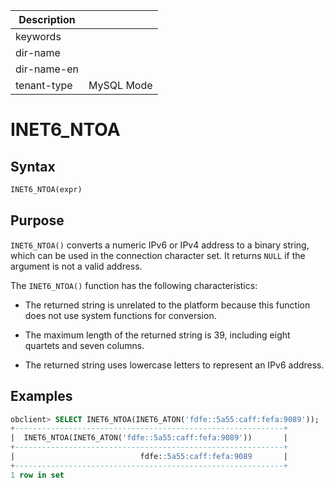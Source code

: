 | Description   |                 |
|---------------|-----------------|
| keywords      |                 |
| dir-name      |                 |
| dir-name-en   |                 |
| tenant-type   | MySQL Mode      |

# INET6_NTOA

## Syntax

```sql
INET6_NTOA(expr)
```

## Purpose

`INET6_NTOA()` converts a numeric IPv6 or IPv4 address to a binary string, which can be used in the connection character set. It returns `NULL` if the argument is not a valid address.

The `INET6_NTOA()` function has the following characteristics:

* The returned string is unrelated to the platform because this function does not use system functions for conversion.

* The maximum length of the returned string is 39, including eight quartets and seven columns.

* The returned string uses lowercase letters to represent an IPv6 address.

## Examples

```sql
obclient> SELECT INET6_NTOA(INET6_ATON('fdfe::5a55:caff:fefa:9089'));
+------------------------------------------------------------+
|  INET6_NTOA(INET6_ATON('fdfe::5a55:caff:fefa:9089'))       |
+------------------------------------------------------------+
|                            fdfe::5a55:caff:fefa:9089       |
+------------------------------------------------------------+
1 row in set
```
